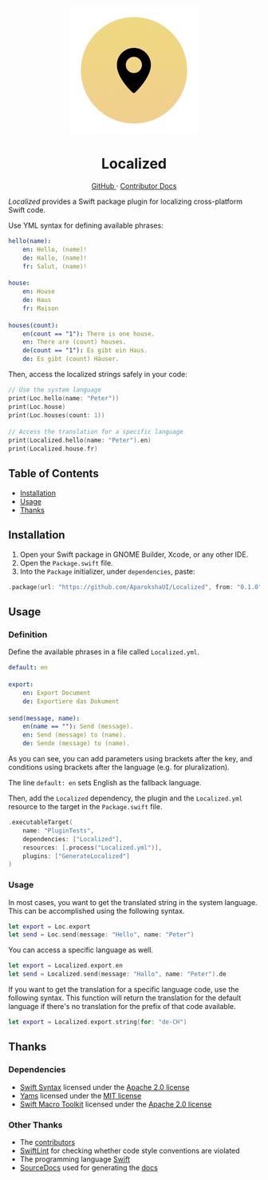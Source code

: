 <p align="center">
  <img width="256" alt="Localized Icon" src="Icons/Icon.png">
  <h1 align="center">Localized</h1>
</p>

<p align="center">
  <a href="https://github.com/AparokshaUI/Localized">
  GitHub
  </a>
  ·
  <a href="Documentation/README.md">
  Contributor Docs
  </a>
</p>

_Localized_ provides a Swift package plugin for localizing cross-platform Swift code.

Use YML syntax for defining available phrases:

```yml
hello(name):
    en: Hello, (name)!
    de: Hallo, (name)!
    fr: Salut, (name)!

house:
    en: House
    de: Haus
    fr: Maison

houses(count):
    en(count == "1"): There is one house.
    en: There are (count) houses.
    de(count == "1"): Es gibt ein Haus.
    de: Es gibt (count) Häuser.
```

Then, access the localized strings safely in your code:

```swift
// Use the system language
print(Loc.hello(name: "Peter"))
print(Loc.house)
print(Loc.houses(count: 1))

// Access the translation for a specific language
print(Localized.hello(name: "Peter").en)
print(Localized.house.fr)
```

## Table of Contents

- [Installation][4]
- [Usage][5]
- [Thanks][6]

## Installation

1. Open your Swift package in GNOME Builder, Xcode, or any other IDE.
2. Open the `Package.swift` file.
3. Into the `Package` initializer, under `dependencies`, paste:
```swift
.package(url: "https://github.com/AparokshaUI/Localized", from: "0.1.0")   
```

## Usage

### Definition

Define the available phrases in a file called `Localized.yml`.

```yml
default: en

export:
    en: Export Document
    de: Exportiere das Dokument

send(message, name):
    en(name == ""): Send (message).
    en: Send (message) to (name).
    de: Sende (message) to (name).
```

As you can see, you can add parameters using brackets after the key,
and conditions using brackets after the language (e.g. for pluralization).

The line `default: en` sets English as the fallback language.

Then, add the `Localized` dependency, the plugin and the `Localized.yml` resource
to the target in the `Package.swift` file.

```swift
.executableTarget(
    name: "PluginTests",
    dependencies: ["Localized"],
    resources: [.process("Localized.yml")],
    plugins: ["GenerateLocalized"]
)
```

### Usage

In most cases, you want to get the translated string in the system language.
This can be accomplished using the following syntax.

```swift
let export = Loc.export
let send = Loc.send(message: "Hello", name: "Peter")
```

You can access a specific language as well.

```swift
let export = Localized.export.en
let send = Localized.send(message: "Hallo", name: "Peter").de
```

If you want to get the translation for a specific language code, use the following syntax.
This function will return the translation for the default language if there's no translation for the prefix of that code available.

```swift
let export = Localized.export.string(for: "de-CH")
```

## Thanks

### Dependencies
- [Swift Syntax](https://github.com/apple/swift-syntax) licensed under the [Apache 2.0 license](https://github.com/apple/swift-syntax/blob/main/LICENSE.txt)
- [Yams](https://github.com/jpsim/Yams) licensed under the [MIT license](https://github.com/jpsim/Yams/blob/main/LICENSE)
- [Swift Macro Toolkit](https://github.com/stackotter/swift-macro-toolkit) licensed under the [Apache 2.0 license](https://github.com/stackotter/swift-macro-toolkit/blob/main/LICENSE)

### Other Thanks
- The [contributors][7]
- [SwiftLint][8] for checking whether code style conventions are violated
- The programming language [Swift][9]
- [SourceDocs][10] used for generating the [docs][11]

[1]:    Tests/
[2]:	#goals
[3]:	#widgets
[4]:	#installation
[5]:	#usage
[6]:	#thanks
[7]:	Contributors.md
[8]:	https://github.com/realm/SwiftLint
[9]:	https://github.com/apple/swift
[10]:	https://github.com/SourceDocs/SourceDocs
[11]:	Documentation/README.md

